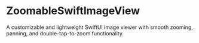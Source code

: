 # ZoomableSwiftImageView
A customizable and lightweight SwiftUI image viewer with smooth zooming, panning, and double-tap-to-zoom functionality.

